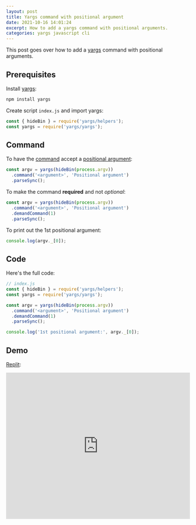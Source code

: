 ```yaml
---
layout: post
title: Yargs command with positional argument
date: 2021-10-16 14:01:24
excerpt: How to add a yargs command with positional arguments.
categories: yargs javascript cli
---
```


This post goes over how to add a [yargs](https://github.com/yargs/yargs) command with positional arguments.

## Prerequisites

Install [yargs](https://www.npmjs.com/package/yargs):

```sh
npm install yargs
```

Create script `index.js` and import yargs:

```js
const { hideBin } = require('yargs/helpers');
const yargs = require('yargs/yargs');
```

## Command

To have the [command](https://yargs.js.org/docs/#api-reference-commandmodule) accept a [positional argument](https://github.com/yargs/yargs/blob/main/docs/advanced.md#positional-arguments):

```js
const argv = yargs(hideBin(process.argv))
  .command('<argument>', 'Positional argument')
  .parseSync();
```

To make the command **required** and not _optional_:

```js
const argv = yargs(hideBin(process.argv))
  .command('<argument>', 'Positional argument')
  .demandCommand(1)
  .parseSync();
```

To print out the 1st positional argument:

```js
console.log(argv._[0]);
```

## Code

Here's the full code:

```js
// index.js
const { hideBin } = require('yargs/helpers');
const yargs = require('yargs/yargs');

const argv = yargs(hideBin(process.argv))
  .command('<argument>', 'Positional argument')
  .demandCommand(1)
  .parseSync();

console.log('1st positional argument:', argv._[0]);
```

## Demo

[Replit](https://replit.com/@remarkablemark/yargs-positional-arguments):

<iframe height="400px" width="100%" src="https://replit.com/@remarkablemark/yargs-positional-arguments?lite=true" scrolling="no" frameborder="no" allowtransparency="true" allowfullscreen="true" sandbox="allow-forms allow-pointer-lock allow-popups allow-same-origin allow-scripts allow-modals"></iframe>
